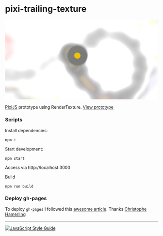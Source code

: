 # pixi-trailing-texture

![./screenshot.jpg](./screenshot.jpg)

[PixiJS](https://pixijs.io) prototype using RenderTexture. [View prototype](https://mauriciomassaia.github.io/pixi-trailing-texture/)

### Scripts

Install dependencies:
```
npm i
```

Start development:
```
npm start
```

Access via http://localhost:3000

Build
```
npm run build
```

### Deploy gh-pages

To deploy `gh-pages` I followed this [awesome article](https://medium.com/linagora-engineering/deploying-your-js-app-to-github-pages-the-easy-way-or-not-1ef8c48424b7). Thanks [Christophe Hamerling](https://github.com/chamerling)

---

[![JavaScript Style Guide](https://cdn.rawgit.com/standard/standard/master/badge.svg)](https://github.com/standard/standard)
